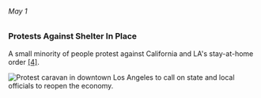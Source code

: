 ###### May 1

### Protests Against Shelter In Place

A small minority of people protest against California and LA's stay-at-home order [[4]](https://calmatters.org/health/coronavirus/2020/04/gavin-newsom-coronavirus-updates-timeline/).

![Protest caravan in downtown Los Angeles to call on state and local officials to reopen the economy.](https://ca-times.brightspotcdn.com/dims4/default/c8ff6b8/2147483647/strip/true/crop/6281x4121+0+0/resize/840x551!/quality/90/?url=https%3A%2F%2Fcalifornia-times-brightspot.s3.amazonaws.com%2Fee%2F35%2F3e3840354f508347f8fc0835eebd%2Fla-photos-1staff-529028-me-0422-coronavirus-protests-city-hall-stay-at-home-cmh-07.JPG)